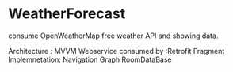 # WeatherForecast
consume OpenWeatherMap free weather API and showing data.

Architecture : MVVM
Webservice consumed by :Retrofit
Fragment Implemnetation: Navigation Graph
RoomDataBase
